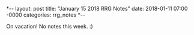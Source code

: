 *--
layout: post
title: "January 15 2018 RRG Notes"
date: 2018-01-11 07:00 -0000
categories: rrg_notes
*--

On vacation! No notes this week. :)
